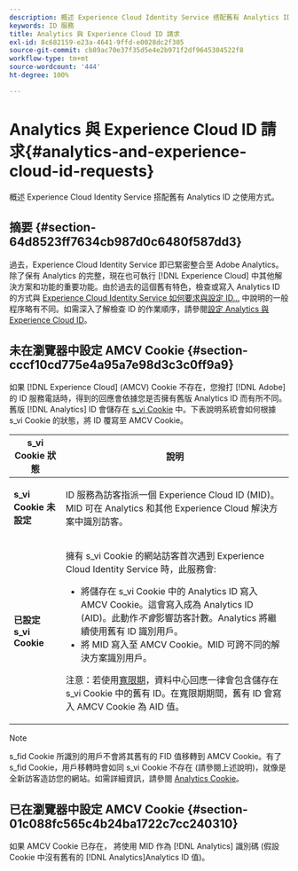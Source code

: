 ```yaml
---
description: 概述 Experience Cloud Identity Service 搭配舊有 Analytics ID 之使用方式。
keywords: ID 服務
title: Analytics 與 Experience Cloud ID 請求
exl-id: 8c682159-e23a-4641-9ffd-e0028dc2f305
source-git-commit: cb89ac70e37f35d5e4e2b971f2df9645304522f8
workflow-type: tm+mt
source-wordcount: '444'
ht-degree: 100%

---
```


# Analytics 與 Experience Cloud ID 請求{#analytics-and-experience-cloud-id-requests}

概述 Experience Cloud Identity Service 搭配舊有 Analytics ID 之使用方式。

## 摘要 {#section-64d8523ff7634cb987d0c6480f587dd3}

過去，Experience Cloud Identity Service 即已緊密整合至 Adobe Analytics。除了保有 Analytics 的完整，現在也可執行 [!DNL Experience Cloud] 中其他解決方案和功能的重要功能。由於過去的這個舊有特色，檢查或寫入 Analytics ID 的方式與 [Experience Cloud Identity Service 如何要求與設定 ID...](../../introduction/id-request.md#concept-2caacebb1d244402816760e9b8bcef6a) 中說明的一般程序略有不同。如需深入了解檢查 ID 的作業順序，請參閱[設定 Analytics 與 Experience Cloud ID](../../reference/analytics-reference/analytics-ids.md#concept-f381dd18ee184c6c8e48286937a161d6)。

## 未在瀏覽器中設定 AMCV Cookie {#section-cccf10cd775e4a95a7e98d3c3c0ff9a9}

如果 [!DNL Experience Cloud] (AMCV) Cookie 不存在，您撥打 [!DNL Adobe] 的 ID 服務電話時，得到的回應會依據您是否擁有舊版 Analytics ID 而有所不同。舊版 [!DNL Analytics] ID 會儲存在 [s_vi Cookie](https://experienceleague.adobe.com/docs/core-services/interface/ec-cookies/cookies-analytics.html?lang=zh-Hant) 中。下表說明系統會如何根據 s_vi Cookie 的狀態，將 ID 覆寫至 AMCV Cookie。

<table id="table_DC85FECE26DD424E841BA1059AF1E57F"> 
 <thead> 
  <tr> 
   <th colname="col1" class="entry"> s_vi Cookie 狀態 </th> 
   <th colname="col2" class="entry"> 說明 </th> 
  </tr> 
 </thead>
 <tbody> 
  <tr> 
   <td colname="col1"> <p> <b>s_vi Cookie 未設定</b> </p> </td> 
   <td colname="col2"> <p>ID 服務為訪客指派一個 <span class="keyword">Experience Cloud</span> ID (MID)。MID 可在 <span class="keyword">Analytics</span> 和其他 <span class="keyword">Experience Cloud</span> 解決方案中識別訪客。 </p> </td> 
  </tr> 
  <tr> 
   <td colname="col1"> <p> <b>已設定 s_vi Cookie</b> </p> </td> 
   <td colname="col2"> <p>擁有 s_vi Cookie 的網站訪客首次遇到 Experience Cloud Identity Service 時，此服務會: </p> 
    <ul id="ul_BE584810280D4874AF802A9247011787"> 
     <li id="li_AA395B09A3174AF78F3EC10053E2E4F5">將儲存在 s_vi Cookie 中的 <span class="keyword">Analytics</span> ID 寫入 AMCV Cookie。這會寫入成為 <span class="keyword">Analytics</span> ID (AID)。此動作<i>不會</i>影響訪客計數。<span class="keyword">Analytics</span> 將繼續使用舊有 ID 識別用戶。 </li> 
     <li id="li_8735DE21FEA542BA8024109B8FE1E2ED">將 MID 寫入至 AMCV Cookie。MID 可跨不同的解決方案識別用戶。 </li> 
    </ul> <p> <p>注意：若使用<a href="../../reference/analytics-reference/grace-period.md" format="dita" scope="local">寬限期</a>，資料中心回應一律會包含儲存在 s_vi Cookie 中的舊有 ID。在寬限期期間，舊有 ID 會寫入 AMCV Cookie 為 AID 值。 </p> </p> </td> 
  </tr> 
 </tbody> 
</table>

>[!NOTE]
>
>s_fid Cookie 所識別的用戶不會將其舊有的 FID 值移轉到 AMCV Cookie。有了 s_fid Cookie，用戶移轉時會如同 s_vi Cookie 不存在 (請參閱上述說明)，就像是全新訪客造訪您的網站。如需詳細資訊，請參閱 [Analytics Cookie](https://experienceleague.adobe.com/docs/core-services/interface/ec-cookies/cookies-analytics.html?lang=zh-Hant)。

## 已在瀏覽器中設定 AMCV Cookie {#section-01c088fc565c4b24ba1722c7cc240310}

如果 AMCV Cookie 已存在， 將使用 MID 作為 [!DNL Analytics] 識別碼 (假設 Cookie 中沒有舊有的 [!DNL Analytics]Analytics ID 值)。
